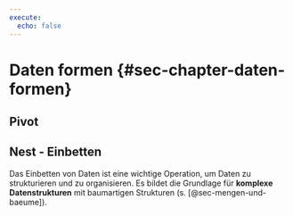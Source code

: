 ```yaml
---
execute: 
  echo: false
---
```

# Daten formen {#sec-chapter-daten-formen}

## Pivot



## Nest - Einbetten

Das Einbetten von Daten ist eine wichtige Operation, um Daten zu strukturieren und zu organisieren. Es bildet die Grundlage für **komplexe Datenstrukturen** mit baumartigen Strukturen (s. [@sec-mengen-und-baeume]).


